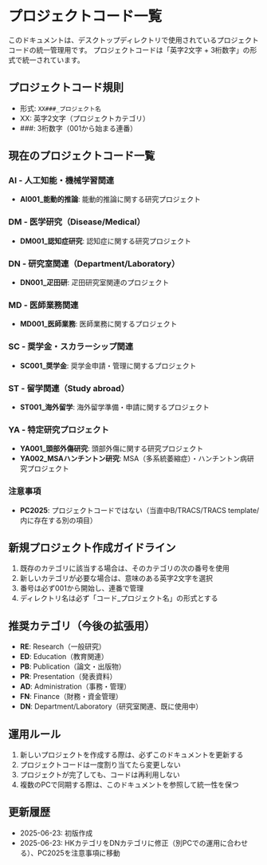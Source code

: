 # プロジェクトコード一覧

このドキュメントは、デスクトップディレクトリで使用されているプロジェクトコードの統一管理用です。
プロジェクトコードは「英字2文字 + 3桁数字」の形式で統一されています。

## プロジェクトコード規則
- 形式: `XX###_プロジェクト名`
- XX: 英字2文字（プロジェクトカテゴリ）
- ###: 3桁数字（001から始まる連番）

## 現在のプロジェクトコード一覧

### AI - 人工知能・機械学習関連
- **AI001_能動的推論**: 能動的推論に関する研究プロジェクト

### DM - 医学研究（Disease/Medical）
- **DM001_認知症研究**: 認知症に関する研究プロジェクト

### DN - 研究室関連（Department/Laboratory）
- **DN001_疋田研**: 疋田研究室関連のプロジェクト

### MD - 医師業務関連
- **MD001_医師業務**: 医師業務に関するプロジェクト

### SC - 奨学金・スカラーシップ関連
- **SC001_奨学金**: 奨学金申請・管理に関するプロジェクト

### ST - 留学関連（Study abroad）
- **ST001_海外留学**: 海外留学準備・申請に関するプロジェクト

### YA - 特定研究プロジェクト
- **YA001_頭部外傷研究**: 頭部外傷に関する研究プロジェクト
- **YA002_MSAハンチントン研究**: MSA（多系統萎縮症）・ハンチントン病研究プロジェクト

### 注意事項
- **PC2025**: プロジェクトコードではない（当直中B/TRACS/TRACS template/内に存在する別の項目）

## 新規プロジェクト作成ガイドライン

1. 既存のカテゴリに該当する場合は、そのカテゴリの次の番号を使用
2. 新しいカテゴリが必要な場合は、意味のある英字2文字を選択
3. 番号は必ず001から開始し、連番で管理
4. ディレクトリ名は必ず「コード_プロジェクト名」の形式とする

## 推奨カテゴリ（今後の拡張用）
- **RE**: Research（一般研究）
- **ED**: Education（教育関連）
- **PB**: Publication（論文・出版物）
- **PR**: Presentation（発表資料）
- **AD**: Administration（事務・管理）
- **FN**: Finance（財務・資金管理）
- **DN**: Department/Laboratory（研究室関連、既に使用中）

## 運用ルール

1. 新しいプロジェクトを作成する際は、必ずこのドキュメントを更新する
2. プロジェクトコードは一度割り当てたら変更しない
3. プロジェクトが完了しても、コードは再利用しない
4. 複数のPCで同期する際は、このドキュメントを参照して統一性を保つ

## 更新履歴
- 2025-06-23: 初版作成
- 2025-06-23: HKカテゴリをDNカテゴリに修正（別PCでの運用に合わせる）、PC2025を注意事項に移動